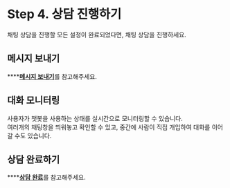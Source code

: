 # Step 4. 상담 진행하기

채팅 상담을 진행할 모든 설정이 완료되었다면, 채팅 상담을 진행하세요.

## 메시지 보내기 <a id="send-message"></a>

\*\*\*\*[**메시지 보내기**](../../conversations/fields.md#message-input)를 참고해주세요.

## 대화 모니터링 <a id="conversation-monitoring"></a>

사용자가 챗봇을 사용하는 상태를 실시간으로 모니터링할 수 있습니다.  
여러개의 채팅창을 띄워놓고 확인할 수 있고, 중간에 사람이 직접 개입하여 대화를 이어갈 수도 있습니다.

## 상담 완료하기 <a id="complete-conversation"></a>

\*\*\*\*[**상담 완료**](../../conversations/fields.md#close)를 참고해주세요.

